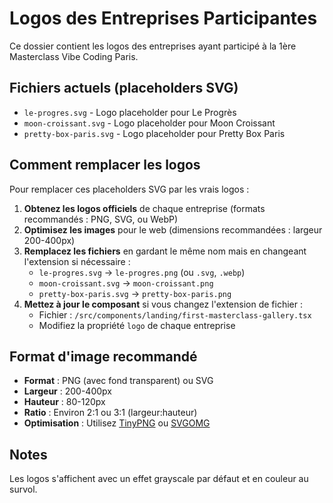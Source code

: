# Logos des Entreprises Participantes

Ce dossier contient les logos des entreprises ayant participé à la 1ère Masterclass Vibe Coding Paris.

## Fichiers actuels (placeholders SVG)

- `le-progres.svg` - Logo placeholder pour Le Progrès
- `moon-croissant.svg` - Logo placeholder pour Moon Croissant
- `pretty-box-paris.svg` - Logo placeholder pour Pretty Box Paris

## Comment remplacer les logos

Pour remplacer ces placeholders SVG par les vrais logos :

1. **Obtenez les logos officiels** de chaque entreprise (formats recommandés : PNG, SVG, ou WebP)
2. **Optimisez les images** pour le web (dimensions recommandées : largeur 200-400px)
3. **Remplacez les fichiers** en gardant le même nom mais en changeant l'extension si nécessaire :
   - `le-progres.svg` → `le-progres.png` (ou `.svg`, `.webp`)
   - `moon-croissant.svg` → `moon-croissant.png`
   - `pretty-box-paris.svg` → `pretty-box-paris.png`
4. **Mettez à jour le composant** si vous changez l'extension de fichier :
   - Fichier : `/src/components/landing/first-masterclass-gallery.tsx`
   - Modifiez la propriété `logo` de chaque entreprise

## Format d'image recommandé

- **Format** : PNG (avec fond transparent) ou SVG
- **Largeur** : 200-400px
- **Hauteur** : 80-120px
- **Ratio** : Environ 2:1 ou 3:1 (largeur:hauteur)
- **Optimisation** : Utilisez [TinyPNG](https://tinypng.com/) ou [SVGOMG](https://jakearchibald.github.io/svgomg/)

## Notes

Les logos s'affichent avec un effet grayscale par défaut et en couleur au survol.
